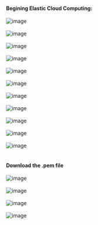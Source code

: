 #### Begining Elastic Cloud Computing:


![image](https://user-images.githubusercontent.com/689226/77170115-96983f00-6ae0-11ea-8c48-6a754ccb2fad.png)
<br>
<br>
![image](https://user-images.githubusercontent.com/689226/77170151-a1eb6a80-6ae0-11ea-8be3-0dbacf512978.png)
<br>
<br>
![image](https://user-images.githubusercontent.com/689226/77170174-ab74d280-6ae0-11ea-9c19-6a04e97067e0.png)
<br>
<br>
![image](https://user-images.githubusercontent.com/689226/77170201-b3cd0d80-6ae0-11ea-805a-957d58bb6c51.png)
<br>
<br>
![image](https://user-images.githubusercontent.com/689226/77170226-baf41b80-6ae0-11ea-8b50-7cd140a4179f.png)
<br>
<br>
![image](https://user-images.githubusercontent.com/689226/77170362-f55db880-6ae0-11ea-95ef-fca9f920768c.png)
<br>
<br>
![image](https://user-images.githubusercontent.com/689226/77170379-fa226c80-6ae0-11ea-952d-1bb93606ee2b.png)
<br>
<br>
![image](https://user-images.githubusercontent.com/689226/77170428-0a3a4c00-6ae1-11ea-907b-4b2fcb26f9e6.png)
<br>
<br>
![image](https://user-images.githubusercontent.com/689226/77171442-7bc6ca00-6ae2-11ea-9c0f-293f8b696389.png)
<br>
<br>
![image](https://user-images.githubusercontent.com/689226/77171497-8a14e600-6ae2-11ea-8bfa-4819848cee10.png)
<br>
<br>
![image](https://user-images.githubusercontent.com/689226/77171557-a1ec6a00-6ae2-11ea-9a0d-89686888922e.png)
<br>
<br>
#### Download the .pem file
![image](https://user-images.githubusercontent.com/689226/77171587-b0d31c80-6ae2-11ea-9ca1-36cfa5cb4f15.png)
<br>
<br>
![image](https://user-images.githubusercontent.com/689226/77171601-b892c100-6ae2-11ea-81a4-410a52f3c314.png)
<br>
<br>
![image](https://user-images.githubusercontent.com/689226/77171845-090a1e80-6ae3-11ea-9804-7037feebc4f5.png)
<br>
<br>
![image](https://user-images.githubusercontent.com/689226/77172706-723e6180-6ae4-11ea-8650-8347990fdc1b.png)

